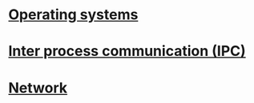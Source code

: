 # [Operating systems](operating_systems.md)
# [Inter process communication (IPC)](ipc.md)
# [Network](network/README.md)